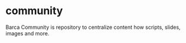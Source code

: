 # community
Barca Community is repository to centralize content how scripts, slides, images and more.
